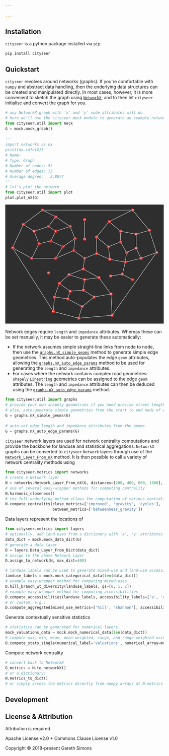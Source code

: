 ```yaml
---

---
```


Installation
------------

`cityseer` is a python package installed via `pip`:
```bash
pip install cityseer
```

Quickstart
----------

`cityseer` revolves around networks (graphs). If you're comfortable with `numpy` and abstract data handling, then the underlying data structures can be created and manipulated directly. In most cases, however, it is more convenient to sketch the graph using [`NetworkX`](https://networkx.github.io/), and to then let `cityseer` initialise and convert the graph for you.

```python
# any NetworkX graph with 'x' and 'y' node attributes will do
# here we'll use the cityseer mock module to generate an example networkX graph
from cityseer.util import mock
G = mock.mock_graph()

'''
import networkx as nx
print(nx.info(G))
# Name:
# Type: Graph
# Number of nodes: 52
# Number of edges: 73
# Average degree:   2.8077
'''
# let's plot the network
from cityseer.util import plot
plot.plot_nX(G)
```

<img src="./graph_simple.png" alt="Example graph" class="centre">

Network edges require `length` and `impedance` attributes. Whereas these can be set manually, it may be easier to generate these automatically:
- If the network assumes simple straight-line links from node to node, then use the [`graphs.nX_simple_geoms`](/util/graphs.html#nx-simple-geoms) method to generate simple edge geometries. This method auto-populates the edge `geom` attributes, allowing the [`graphs.nX_auto_edge_params`](/util/graphs.html#nx-auto-edge-params) method to be used for generating the `length` and `impedance` attributes.
- For cases where the network contains complex road geometries: `shapely` [`Linestring`](https://shapely.readthedocs.io/en/latest/manual.html#linestrings) geometries can be assigned to the edge `geom` attributes. The `length` and `impedance` attributes can then be deduced using the [`graphs.nX_auto_edge_params`](/util/graphs.html#nx-auto-edge-params) method.

```python
from cityseer.util import graphs
# provide your own shapely geometries if you need precise street lengths / angles
# else, auto-generate simple geometries from the start to end node of each network edge
G = graphs.nX_simple_geoms(G)

# auto-set edge length and impedance attributes from the geoms
G = graphs.nX_auto_edge_params(G)
```

`cityseer` network layers are used for network centrality computations and provide the backbone for landuse and statistical aggregations. `NetworkX` graphs can be converted to `cityseer` `Network` layers through use of the [`Network_Layer_From_nX`]() method. It is then possible to call a variety of network centrality methods using

```python
from cityseer.metrics import networks
# create a Network layer
N = networks.Network_Layer_From_nX(G, distances=[200, 400, 800, 1600], angular=False)
# one of several easy-wrapper methods for computing centrality
N.harmonic_closeness()
# the full underlying method allows the computation of various centralities at once, e.g.
N.compute_centrality(close_metrics=['improved', 'gravity', 'cycles'],
                     between_metrics=['betweenness_gravity'])
```

Data layers represent the locations of   
```python
from cityseer.metrics import layers
# optionally, add land-uses from a dictionary with 'x', 'y' attributes
data_dict = mock.mock_data_dict(G)
# generate a data layer
D = layers.Data_Layer_From_Dict(data_dict)
# assign to the above Network Layer
D.assign_to_network(N, max_dist=400)
```

```python
# landuse labels can be used to generate mixed-use and land-use accessibility measures
landuse_labels = mock.mock_categorical_data(len(data_dict))
# example easy-wrapper method for computing mixed-uses
D.hill_branch_wt_diversity(landuse_labels, qs=[0, 1, 2])
# example easy-wrapper method for computing accessibilities
D.compute_accessibilities(landuse_labels, accessibility_labels=['a', 'c'])
# or custom, e.g.: 
D.compute_aggregated(mixed_use_metrics=['hill', 'shannon'], accessibility_labels=['a', 'b'])
```

Generate contextually sensitive statistics
```python
# statistics can be generated for numerical layers
mock_valuations_data = mock.mock_numerical_data(len(data_dict))
# compute max, min, mean, mean-weighted, range, and range-weighted using local distance thresholds
D.compute_stats_single(numerical_label='valuations', numerical_array=mock_valuations_data)
```

Compute network centrality
```python
# convert back to NetworkX
G_metrics = N.to_networkX()
# or a dictionary:
N.metrics_to_dict()
# or simply access the metrics directly from numpy arrays at N.metrics
```


Development
----------


License & Attribution
---------------------

Attribution is required.

Apache License v2.0 + Commons Clause License v1.0

Copyright © 2018-present Gareth Simons
